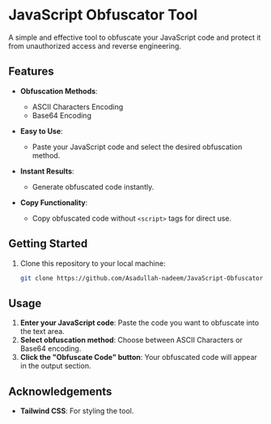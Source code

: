 # JavaScript Obfuscator Tool

A simple and effective tool to obfuscate your JavaScript code and protect it from unauthorized access and reverse engineering.

## Features

- **Obfuscation Methods**:
  - ASCII Characters Encoding
  - Base64 Encoding
  
- **Easy to Use**:
  - Paste your JavaScript code and select the desired obfuscation method.
  
- **Instant Results**:
  - Generate obfuscated code instantly.

- **Copy Functionality**:
  - Copy obfuscated code without `<script>` tags for direct use.

## Getting Started

1. Clone this repository to your local machine:
   ```bash
   git clone https://github.com/Asadullah-nadeem/JavaScript-Obfuscator-Tool.git


## Usage

1. **Enter your JavaScript code**: Paste the code you want to obfuscate into the text area.
2. **Select obfuscation method**: Choose between ASCII Characters or Base64 encoding.
3. **Click the "Obfuscate Code" button**: Your obfuscated code will appear in the output section.


## Acknowledgements

- **Tailwind CSS**: For styling the tool.

